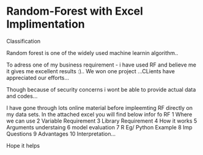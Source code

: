 # Random-Forest with Excel Implimentation
Classification 


Random forest is one of the widely used machine learnin algorithm..

To adress one of my business requirement - i have used RF and believe me it gives me excellent results :).. 
We won one project ...CLients have appreciated our efforts...

Though because of security concerns i wont be able to provide actual data and codes...

I have gone through lots online material before impleemting RF directly on my data sets.
In the attached excel you will find below infor fo RF
1	Where we can use
2	Variable Requirement
3	Library Requirement
4	How it works
5	Arguments understaing 
6	model evaluation
7	R Eg/ Python Example
8	Imp Questions
9	Advantages
10	Interpretation...


Hope it helps
